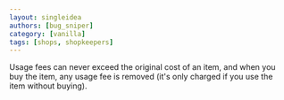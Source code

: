```yaml
---
layout: singleidea
authors: [bug_sniper]
category: [vanilla]
tags: [shops, shopkeepers]
---
```

Usage fees can never exceed the original cost of an item, and when you buy the item, any usage fee is removed (it's only charged if you use the item without buying).
